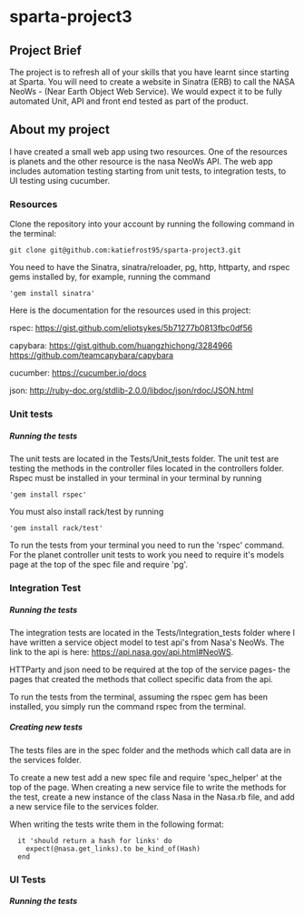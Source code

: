 # sparta-project3

## Project Brief
The project is to refresh all of your skills that you have learnt since starting at Sparta. You will need to create a website in Sinatra (ERB) to call the NASA NeoWs - (Near Earth Object Web Service). We would expect it to be fully automated Unit, API and front end tested as part of the product.

## About my project
I have created a small web app using two resources. One of the resources is planets and the other resource is the nasa NeoWs API. The web app includes automation testing starting from unit tests, to integration tests, to UI testing using cucumber.

### Resources

Clone the repository into your account by running the following command in the terminal:

    git clone git@github.com:katiefrost95/sparta-project3.git

You need to have the Sinatra, sinatra/reloader, pg, http, httparty, and rspec gems installed by, for example, running the command

    'gem install sinatra'


Here is the documentation for the resources used in this project:

rspec:
https://gist.github.com/eliotsykes/5b71277b0813fbc0df56

capybara:
https://gist.github.com/huangzhichong/3284966 https://github.com/teamcapybara/capybara

cucumber:
https://cucumber.io/docs

json:
http://ruby-doc.org/stdlib-2.0.0/libdoc/json/rdoc/JSON.html

### Unit tests

##### Running the tests

The unit tests are located in the Tests/Unit_tests folder.
The unit test are testing the methods in the controller files located in the controllers folder.
Rspec must be installed in your terminal in your terminal by running

    'gem install rspec'

You must also install rack/test by running

    'gem install rack/test'



To run the tests from your terminal you need to run the 'rspec' command.
For the planet controller unit tests to work you need to require it's models page at the top of the spec file and require 'pg'.

### Integration Test

##### Running the tests

The integration tests are located in the Tests/Integration_tests folder where I have written a service object model to test api's from Nasa's NeoWs. The link to the api is here: https://api.nasa.gov/api.html#NeoWS.

HTTParty and json need to be required at the top of the service pages- the pages that created the methods that collect specific data from the api.

To run the tests from the terminal, assuming the rspec gem has been installed, you simply run the command rspec from the terminal.

##### Creating new tests

The tests files are in the spec folder and the methods which call data are in the services folder.

To create a new test add a new spec file and require 'spec_helper' at the top of the page. When creating a new service file to write the methods for the test, create a new instance of the class Nasa in the Nasa.rb file, and add a new service file to the services folder.

When writing the tests write them in the following format:

      it 'should return a hash for links' do
        expect(@nasa.get_links).to be_kind_of(Hash)
      end

### UI Tests

##### Running the tests
